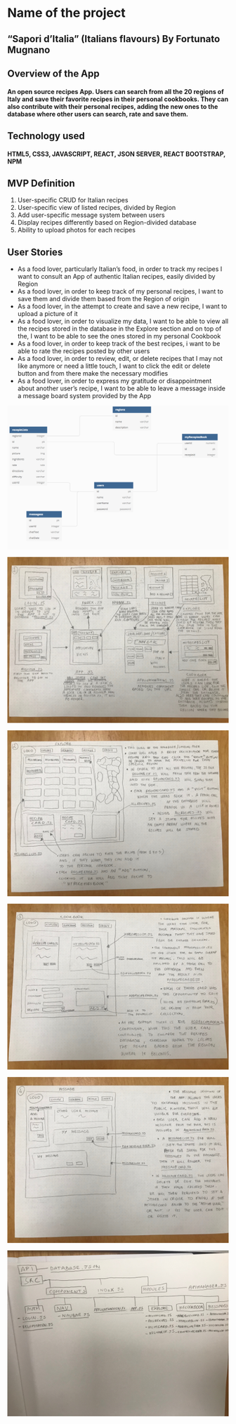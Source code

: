 # Name of the project

## “Sapori d’Italia” (Italians flavours) By Fortunato Mugnano



## Overview of the App
#### An open source recipes App. Users can search from all the 20 regions of Italy and save their favorite recipes in their personal cookbooks. They can also contribute with their personal recipes, adding the new ones to the database where other users can search, rate and save them.

## Technology used
#### HTML5, CSS3, JAVASCRIPT, REACT, JSON SERVER, REACT BOOTSTRAP, NPM

## MVP Definition
1. User-specific CRUD for Italian recipes
2. User-specific view of listed recipes, divided by Region
3. Add user-specific message system between users
4. Display recipes differently based on Region-divided database
5. Ability to upload photos for each recipes

## User Stories
* As a food lover, particularly Italian’s food,  in order to track my recipes I want to consult an App of authentic Italian recipes, easily divided by Region
* As a food lover, in order to keep track of my personal recipes, I want to save them and divide them based from the Region of origin
* As a food lover, in the attempt to create and save a new recipe, I want to upload a picture of it
* As a food lover, in order to visualize my data, I want to be able to view all the recipes stored in the database in the Explore section and on top of the,  I want to be able to see the ones stored in my personal Cookbook
* As a food lover, in order to keep track of the best recipes, i want to be able to rate the recipes posted by other users
* As a food lover, in order to review, edit, or delete recipes that I may not like anymore or need a little touch, I want to click the edit or delete button and from there make the necessary modifies
* As a food lover, in order to express my gratitude or disappointment about another user’s recipe, I want to be able to leave a message inside a message board system provided by the App

![ERD](/ReadmePictures/SaporiD'ItaliaERD.png)


![WIREFRAME1](/ReadmePictures/IMG_4036.jpg)

![WIREFRAME2](/ReadmePictures/IMG_4037.jpg)

![WIREFRAME3](/ReadmePictures/IMG_4038.jpg)

![WIREFRAME4](/ReadmePictures/IMG_4039.jpg)

![DATAFLOW](/ReadmePictures/IMG_4040.jpg)


